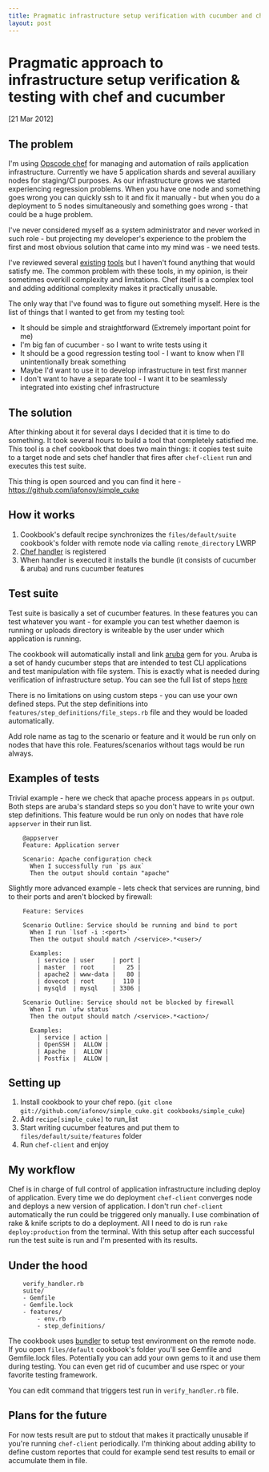 ```yaml
---
title: Pragmatic infrastructure setup verification with cucumber and chef
layout: post
---
```


# Pragmatic approach to infrastructure setup verification & testing with chef and cucumber

<div class="date">[21 Mar 2012]</div>

## The problem

I'm using [Opscode chef](http://www.opscode.com/chef/) for managing and automation of rails application infrastructure. Currently we have 5 application shards and several auxiliary nodes for staging/CI purposes. As our infrastructure grows we started experiencing regression problems. When you have one node and something goes wrong you can quickly ssh to it and fix it manually - but when you do a deployment to 5 nodes simultaneously and something goes wrong - that could be a huge problem.

I've never considered myself as a system administrator and never worked in such role - but projecting my developer's experience to the problem the first and most obvious solution that came into my mind was - we need tests.

I've reviewed several [existing](https://github.com/Atalanta/cucumber-chef) [tools](https://github.com/hedgehog/cuken) but I haven't found anything that would satisfy me. The common problem with these tools, in my opinion, is their sometimes overkill complexity and limitations. Chef itself is a complex tool and adding additional complexity makes it practically unusable.

The only way that I've found was to figure out something myself. Here is the list of things that I wanted to get from my testing tool:

* It should be simple and straightforward (Extremely important point for me)
* I'm big fan of cucumber - so I want to write tests using it
* It should be a good regression testing tool - I want to know when I'll unintentionally break something
* Maybe I'd want to use it to develop infrastructure in test first manner
* I don't want to have a separate tool - I want it to be seamlessly integrated into existing chef infrastructure

## The solution

After thinking about it for several days I decided that it is time to do something. It took several hours to build a tool that completely satisfied me. This tool is a chef cookbook that does two main things: it copies test suite to a target node and sets chef handler that fires after `chef-client` run and executes this test suite.

This thing is open sourced and you can find it here - https://github.com/iafonov/simple_cuke

## How it works

1. Cookbook's default recipe synchronizes the `files/default/suite` cookbook's folder with remote node via calling `remote_directory` LWRP
2. [Chef handler](http://wiki.opscode.com/display/chef/Exception+and+Report+Handlers) is registered
3. When handler is executed it installs the bundle (it consists of cucumber & aruba) and runs cucumber features

## Test suite

Test suite is basically a set of cucumber features. In these features you can test whatever you want - for example you can test whether daemon is running or uploads directory is writeable by the user under which application is running.

The cookbook will automatically install and link [aruba](https://github.com/cucumber/aruba/) gem for you. Aruba is a set of handy cucumber steps that are intended to test CLI applications and test manipulation with file system. This is exactly what is needed during verification of infrastructure setup. You can see the full list of steps [here](https://github.com/cucumber/aruba/blob/master/lib/aruba/cucumber.rb)

There is no limitations on using custom steps - you can use your own defined steps. Put the step definitions into `features/step_definitions/file_steps.rb` file and they would be loaded automatically. 

Add role name as tag to the scenario or feature and it would be run only on nodes that have this role. Features/scenarios without tags would be run always.

## Examples of tests

Trivial example - here we check that apache process appears in `ps` output. Both steps are aruba's standard steps so you don't have to write your own step definitions. This feature would be run only on nodes that have role `appserver` in their run list.

		@appserver
		Feature: Application server

		Scenario: Apache configuration check
		  When I successfully run `ps aux`
		  Then the output should contain "apache"

Slightly more advanced example - lets check that services are running, bind to their ports and aren't blocked by firewall:

		Feature: Services

		Scenario Outline: Service should be running and bind to port
		  When I run `lsof -i :<port>`
		  Then the output should match /<service>.*<user>/

		  Examples:
		    | service | user     | port |
		    | master  | root     |   25 |
		    | apache2 | www-data |   80 |
		    | dovecot | root     |  110 |
		    | mysqld  | mysql    | 3306 |

		Scenario Outline: Service should not be blocked by firewall
		  When I run `ufw status`
		  Then the output should match /<service>.*<action>/

		  Examples:
		    | service | action |
		    | OpenSSH |  ALLOW |
		    | Apache  |  ALLOW |
		    | Postfix |  ALLOW |

## Setting up

1. Install cookbook to your chef repo. (`git clone git://github.com/iafonov/simple_cuke.git cookbooks/simple_cuke`)
2. Add `recipe[simple_cuke]` to run_list
3. Start writing cucumber features and put them to `files/default/suite/features` folder
4. Run `chef-client` and enjoy

## My workflow

Chef is in charge of full control of application infrastructure including deploy of application. Every time we do deployment `chef-client` converges node and deploys a new version of application. I don't run `chef-client` automatically the run could be triggered only manually. I use combination of rake & knife scripts to do a deployment. All I need to do is run `rake deploy:production` from the terminal. With this setup after each successful run the test suite is run and I'm presented with its results.

## Under the hood

		verify_handler.rb
		suite/
		- Gemfile
		- Gemfile.lock
		- features/
			- env.rb
			- step_definitions/


The cookbook uses [bundler](http://gembundler.com/) to setup test environment on the remote node. If you open `files/default` cookbook's folder you'll see Gemfile and Gemfile.lock files. Potentially you can add your own gems to it and use them during testing. You can even get rid of cucumber and use rspec or your favorite testing framework.

You can edit command that triggers test run in `verify_handler.rb` file.

## Plans for the future

For now tests result are put to stdout that makes it practically unusable if you're running `chef-client` periodically. I'm thinking about adding ability to define custom reportes that could for example send test results to email or accumulate them in file.
